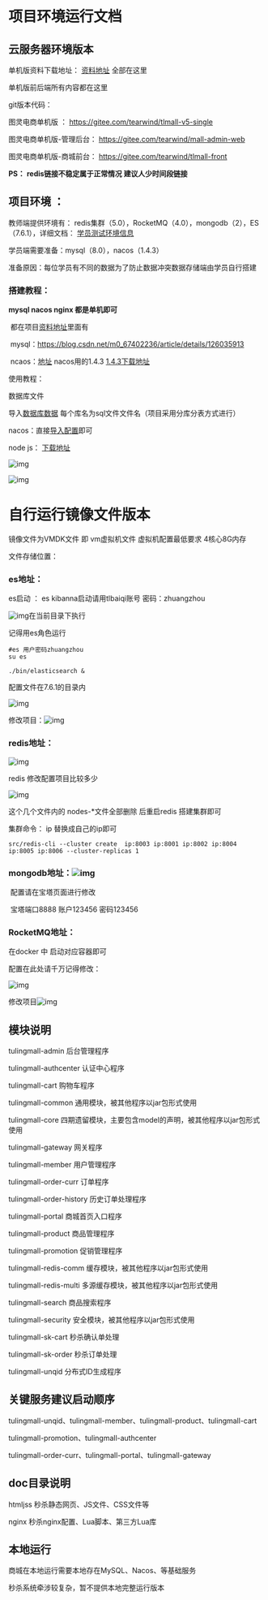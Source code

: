 # **项目环境运行文档**

## **云服务器环境版本**

单机版资料下载地址： [资料地址](https://pan.baidu.com/s/1EdBGDC8z5DmuO1bQA8MGAw?pwd=33eq) 全部在这里

单机版前后端所有内容都在这里

git版本代码：

图灵电商单机版 ： https://gitee.com/tearwind/tlmall-v5-single

图灵电商单机版-管理后台： https://gitee.com/tearwind/mall-admin-web

图灵电商单机版-商城前台： https://gitee.com/tearwind/tlmall-front



**PS：** **redis链接不稳定属于正常情况 建议人少时间段链接** 

## **项目环境 ：**

教师端提供环境有： redis集群（5.0），RocketMQ（4.0），mongodb（2），ES（7.6.1），详细文档： [学员测试环境信息](https://docs.qq.com/sheet/DUWFjZEhaaU5qT0pi?tab=BB08J2)

学员端需要准备：mysql（8.0），nacos（1.4.3）

​	准备原因：每位学员有不同的数据为了防止数据冲突数据存储端由学员自行搭建

### **搭建教程：**

**mysql nacos  nginx 都是单机即可**

​	都在项目[资料地址](https://pan.baidu.com/s/1EdBGDC8z5DmuO1bQA8MGAw?pwd=33eq)里面有

​	mysql：https://blog.csdn.net/m0_67402236/article/details/126035913

​	ncaos：[地址](http://note.youdao.com/noteshare?id=1d1d46feb6ea71fc0cc7d00d477037ee&sub=B2D587DD51884BCE826D09536F567629)   nacos用的1.4.3  [1.4.3下载地址](https://github.com/alibaba/nacos/releases/download/1.4.3/nacos-server-1.4.3.zip)

使用教程：

数据库文件 

导入[数据库数据](https://pan.baidu.com/s/1371CvraywYF-F7IMyFSEtg?pwd=lmp6) 每个库名为sql文件文件名（项目采用分库分表方式进行）

nacos：直接[导入配置](https://pan.baidu.com/s/11YgxIWI_A0oFvz-dAytIqQ?pwd=bhgk)即可 

node js： [下载地址](https://pan.baidu.com/s/1PR0TVNBBhgLovwmrH86BeQ?pwd=cl15)

![img](https://img.jssjqd.cn//AgAACJ_tMFBJeNkvUg9F_LEN1sGrG78N.png)

![img](https://img.jssjqd.cn//AgAACJ_tMFCF5M39hK5PhJ0x_v2VhZPD.png)

# **自行运行镜像文件版本**

镜像文件为VMDK文件 即 vm虚拟机文件 虚拟机配置最低要求 4核心8G内存

文件存储位置：

### 	**es地址：**

es启动 ： es kibanna启动请用tlbaiqi账号 密码：zhuangzhou

![img](https://img.jssjqd.cn//AgAACJ_tMFADWv9-wRtEl7l6ZWPks4bB.png)在当前目录下执行

记得用es角色运行



```
#es 用户密码zhuangzhou
su es 
```







```
./bin/elasticsearch &
```





配置文件在7.6.1的目录内

![img](https://img.jssjqd.cn//AgAACJ_tMFD4XuGpYZhJ0aBm3Tkm80qO.png)

修改项目：![img](https://img.jssjqd.cn//AgAACJ_tMFBej5Q4hwpK3J6uQHtSFPFh.png)

### 	**redis地址：**

![img](https://img.jssjqd.cn//AgAACJ_tMFCQtDUWMKFMFIBVGPZB7ChV.png)

redis 修改配置项目比较多少

![img](https://img.jssjqd.cn//AgAACJ_tMFBJckV0qohBrInPpzx4tPxV.png)

这个几个文件内的 nodes-*文件全部删除 后重启redis 搭建集群即可

集群命令： ip 替换成自己的ip即可



```
src/redis-cli --cluster create  ip:8003 ip:8001 ip:8002 ip:8004 ip:8005 ip:8006 --cluster-replicas 1
```





### 	**mongodb地址：**![img](https://img.jssjqd.cn//AgAACJ_tMFD-H9tsO-ZCe7paS_zj3742.png)

​		配置请在宝塔页面进行修改

​			宝塔端口8888 账户123456 密码123456

### 	**RocketMQ地址：**

在docker 中 启动对应容器即可

配置在此处请千万记得修改：

![img](https://img.jssjqd.cn//AgAACJ_tMFBXPkROgttIYaf3uMD6kFmv.png)

修改项目![img](https://img.jssjqd.cn//202304260121464.png)

## **模块说明**

tulingmall-admin 后台管理程序 

tulingmall-authcenter 认证中心程序 

tulingmall-cart 购物车程序 

tulingmall-common 通用模块，被其他程序以jar包形式使用 

tulingmall-core 四期遗留模块，主要包含model的声明，被其他程序以jar包形式使用 

tulingmall-gateway 网关程序 

tulingmall-member 用户管理程序 

tulingmall-order-curr 订单程序 

tulingmall-order-history 历史订单处理程序

tulingmall-portal 商城首页入口程序 

tulingmall-product 商品管理程序 

tulingmall-promotion 促销管理程序

tulingmall-redis-comm 缓存模块，被其他程序以jar包形式使用

tulingmall-redis-multi 多源缓存模块，被其他程序以jar包形式使用

tulingmall-search 商品搜索程序 

tulingmall-security 安全模块，被其他程序以jar包形式使用 

tulingmall-sk-cart 秒杀确认单处理

tulingmall-sk-order 秒杀订单处理

tulingmall-unqid 分布式ID生成程序 

## **关键服务建议启动顺序**

tulingmall-unqid、tulingmall-member、tulingmall-product、tulingmall-cart

tulingmall-promotion、tulingmall-authcenter

tulingmall-order-curr、tulingmall-portal、tulingmall-gateway

## **doc目录说明**

htmljss 秒杀静态网页、JS文件、CSS文件等

nginx 秒杀nginx配置、Lua脚本、第三方Lua库

##  **本地运行**

商城在本地运行需要本地存在MySQL、Nacos、等基础服务

秒杀系统牵涉较复杂，暂不提供本地完整运行版本